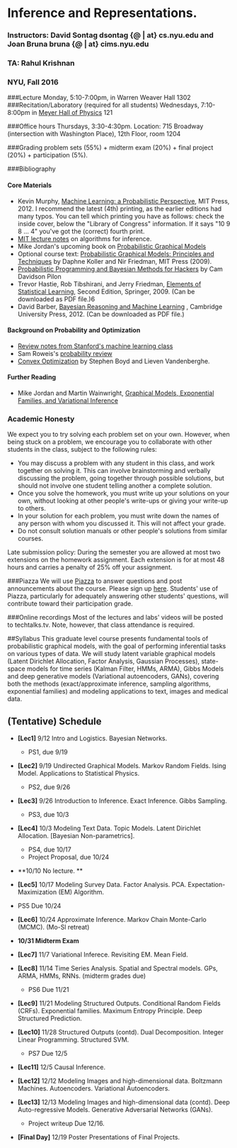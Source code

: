 # Inference and Representations. 
### **Instructors:** David Sontag dsontag {@ | at} cs.nyu.edu and Joan Bruna bruna {@ | at} cims.nyu.edu
### **TA:** Rahul Krishnan 
### NYU, Fall 2016

###Lecture
Monday, 5:10-7:00pm, in Warren Weaver Hall 1302
###Recitation/Laboratory (required for all students)
Wednesdays, 7:10-8:00pm in [Meyer Hall of Physics](http://physics.as.nyu.edu/object/physics.directions) 121 

###Office hours
Thursdays, 3:30-4:30pm. Location: 715 Broadway (intersection with Washington Place), 12th Floor, room 1204

###Grading
problem sets (55%) + midterm exam (20%) + final project (20%) + participation (5%). 

###Bibliography
#### Core Materials
  - Kevin Murphy, [Machine Learning: a Probabilistic Perspective](http://www.cs.ubc.ca/%7Emurphyk/MLbook/index.html), MIT Press, 2012. I recommend the latest (4th) printing, as the earlier editions had many typos. You can tell which printing you have as follows: check the inside cover, below the "Library of Congress" information. If it says "10 9 8 ... 4" you've got the (correct) fourth print.
  - [MIT lecture notes](http://ocw.mit.edu/courses/electrical-engineering-and-computer-science/6-438-algorithms-for-inference-fall-2014/lecture-notes/) on algorithms for inference.
  - Mike Jordan's upcoming book on [Probabilistic Graphical Models](https://people.eecs.berkeley.edu/~jordan/prelims/)
  - Optional course text: [Probabilistic Graphical Models: Principles and Techniques](http://pgm.stanford.edu/) by Daphne Koller and Nir Friedman, MIT Press (2009).
  - [Probabilistic Programming and Bayesian Methods for Hackers](https://camdavidsonpilon.github.io/Probabilistic-Programming-and-Bayesian-Methods-for-Hackers/) by Cam Davidson Pilon
  - Trevor Hastie, Rob Tibshirani, and Jerry Friedman, [Elements of Statistical Learning](http://statweb.stanford.edu/~tibs/ElemStatLearn/), Second Edition, Springer, 2009. (Can be downloaded as PDF file.)6
  - David Barber, [Bayesian Reasoning and Machine Learning](http://web4.cs.ucl.ac.uk/staff/D.Barber/pmwiki/pmwiki.php?n=Brml.Online) , Cambridge University Press, 2012. (Can be downloaded as PDF file.)

#### Background on Probability and Optimization
  - [Review notes from Stanford's machine learning class](http://cs229.stanford.edu/section/cs229-prob.pdf)
  - Sam Roweis's [probability review](http://cs.nyu.edu/%7Edsontag/courses/ml12/notes/probx.pdf)
  - [Convex Optimization](http://www.stanford.edu/%7Eboyd/cvxbook/) by Stephen Boyd and Lieven Vandenberghe.

#### Further Reading
  - Mike Jordan and Martin Wainwright, [Graphical Models, Exponential Families, and Variational Inference](https://people.eecs.berkeley.edu/~wainwrig/Papers/WaiJor08_FTML.pdf)

### Academic Honesty

We expect you to try solving each problem set on your own. However, when being stuck on a problem, we encourage you to collaborate with other students in the class, subject to the following rules:
  - You may discuss a problem with any student in this class, and work together on solving it. This can involve brainstorming and verbally discussing the problem, going together through possible solutions, but should not involve one student telling another a complete solution.
  - Once you solve the homework, you must write up your solutions on your own, without looking at other people's write-ups or giving your write-up to others.
  - In your solution for each problem, you must write down the names of any person with whom you discussed it. This will not affect your grade.
  - Do not consult solution manuals or other people's solutions from similar courses.

Late submission policy:  During the semester you are allowed at most two extensions on the homework assignment. Each extension is for at most 48 hours and carries a penalty of 25% off your assignment.

###Piazza 
We will use [Piazza](piazza.com/nyu/fall2016/dsga1005csciga2569/home) to answer questions and post announcements about the course. Please sign up [here](http://piazza.com/nyu/fall2016/dsga1005csciga2569). Students' use of Piazza, particularly for adequately answering other students' questions, will contribute toward their participation grade.

###Online recordings 
Most of the lectures and labs' videos will be posted to techtalks.tv. Note, however, that class attendance is required.


##Syllabus
This graduate level course presents fundamental tools of probabilistic graphical models, with the goal of performing inferential tasks on various types of data. We will study latent variable graphical models (Latent Dirichlet Allocation, Factor Analysis, Gaussian Processes), state-space models for time series (Kalman Filter, HMMs, ARMA), Gibbs Models and deep generative models (Variational autoencoders, GANs), covering both the methods (exact/approximate inference, sampling algorithms, exponential families) and modeling applications to text, images and medical data.


## (Tentative) Schedule

- **[Lec1]** 9/12 Intro and Logistics. Bayesian Networks. 

  - PS1, due 9/19

- **[Lec2]** 9/19 Undirected Graphical Models. Markov Random Fields. Ising Model. Applications to Statistical Physics.

  - PS2, due 9/26

- **[Lec3]** 9/26 Introduction to Inference. Exact Inference. Gibbs Sampling. 

  - PS3, due 10/3

- **[Lec4]** 10/3 Modeling Text Data. Topic Models. Latent Dirichlet Allocation. [Bayesian Non-parametrics].  

  - PS4, due 10/17
  - Project Proposal, due 10/24

- **10/10 No lecture. ** 

- **[Lec5]** 10/17 Modeling Survey Data. Factor Analysis. PCA. Expectation-Maximization (EM) Algorithm. 

 - PS5 Due 10/24

- **[Lec6]** 10/24 Approximate Inference. Markov Chain Monte-Carlo (MCMC). (Mo-Sl retreat) 

- **10/31 Midterm Exam**

- **[Lec7]** 11/7 Variational Inferece. Revisiting EM. Mean Field. 

- **[Lec8]** 11/14 Time Series Analysis. Spatial and Spectral models. GPs, ARMA, HMMs, RNNs.  (midterm grades due)

  - PS6 Due 11/21 

- **[Lec9]** 11/21 Modeling Structured Outputs. Conditional Random Fields (CRFs). Exponential families. Maximum Entropy Principle. Deep Structured Prediction.

- **[Lec10]** 11/28 Structured Outputs (contd). Dual Decomposition. Integer Linear Programming. Structured SVM.

  - PS7 Due 12/5 

- **[Lec11]** 12/5 Causal Inference. 

- **[Lec12]** 12/12 Modeling Images and high-dimensional data. Boltzmann Machines. Autoencoders. Variational Autoencoders. 

- **[Lec13]** 12/13 Modeling Images and high-dimensional data (contd). Deep Auto-regressive Models. Generative Adversarial Networks (GANs).

  - Project writeup Due 12/16. 

- **[Final Day]** 12/19 Poster Presentations of Final Projects.






